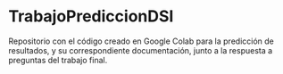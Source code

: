 # TrabajoPrediccionDSI
Repositorio con el código creado en Google Colab para la predicción de resultados, y su correspondiente documentación, junto a la respuesta a preguntas del trabajo final.
